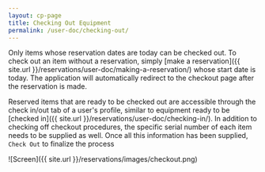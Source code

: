 ```yaml
---
layout: cp-page
title: Checking Out Equipment
permalink: /user-doc/checking-out/
---
```


Only items whose reservation dates are today can be checked out. To check out an item without a reservation, simply [make a reservation]({{ site.url }}/reservations/user-doc/making-a-reservation/) whose start date is today. The application will automatically redirect to the checkout page after the reservation is made.

Reserved items that are ready to be checked out are accessible through the check in/out tab of a user's profile, similar to equipment ready to be [checked in]({{ site.url }}/reservations/user-doc/checking-in/). In addition to checking off checkout procedures, the specific serial number of each item needs to be supplied as well. Once all this information has been supplied, `Check Out` to finalize the process

![Screen]({{ site.url }}/reservations/images/checkout.png)
